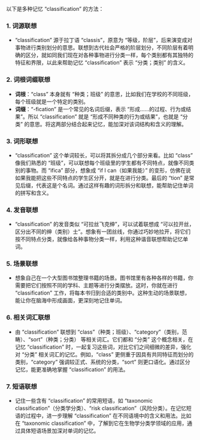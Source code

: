 以下是多种记忆 “classification” 的方法：

### 1. 词源联想
 - “classification” 源于拉丁语 “classis”，原意为 “等级，阶层”，后来演变成对事物进行类别划分的意思。联想到古代社会严格的阶层划分，不同阶层有着明确的区分，就如同我们现在对各种事物进行分类一样，每个类别都有其独特的特征和界限，以此来帮助记忆 “classification” 表示 “分类；类别” 的含义。

### 2. 词根词缀联想
 - **词根**：“class” 本身就有 “种类；班级” 的意思，比如我们在学校的不同班级，每个班级就是一个特定的类别。
 - **词缀**：“-fication” 是一个常见的名词后缀，表示 “形成……的过程、行为或结果”。所以 “classification” 就是 “形成不同种类的行为或结果”，也就是 “分类” 的意思。将这两部分结合起来记忆，能加深对该词结构和含义的理解。

### 3. 词形联想
 - “classification” 这个单词较长，可以将其拆分成几个部分来看。比如 “class” 像我们熟悉的 “班级”，可以联想每个班级里的学生都有不同特点，就像不同类别的事物。而 “ifica” 部分，想象成 “if I can（如果我能）” 的变形，仿佛在说如果我能把这些不同特点的学生区分开，就是在进行分类。最后的 “tion” 是常见后缀，代表这是个名词。通过这样有趣的词形拆分和联想，能帮助记住单词的拼写和含义。

### 4. 发音联想
 - “classification” 的发音类似 “可拉丝飞克绅”，可以试着联想成 “可以拉开丝，区分出不同的绅（类别）士”。想象有一团丝线，你通过巧妙地拉开，将它们按不同特点分类，就像给各种事物分类一样，利用这种谐音联想帮助记忆单词。

### 5. 场景联想
 - 想象自己在一个大型图书馆整理书籍的场景。图书馆里有各种各样的书籍，你需要把它们按照不同的学科、主题等进行分类摆放。这时，你就在进行 “classification” 工作，将每本书归到合适的类别中。这种生动的场景联想，能让你在脑海中形成画面，更深刻地记住单词。

### 6. 相关词汇联想
 - 由 “classification” 联想到 “class”（种类；班级）、“category”（类别，范畴）、“sort”（种类；分类） 等相关词汇。它们都和 “分类” 这个概念相关，在记忆 “classification” 时，一起复习这些词，对比它们之间细微的差异，强化对 “分类” 相关词汇的记忆。例如，“class” 更侧重于因具有共同特征而划分的类别，“category” 强调较正式、系统的分类，“sort” 则更口语化。通过区分记忆，能更准确地掌握 “classification” 的用法。

### 7. 短语联想
 - 记住一些含有 “classification” 的常用短语，如 “taxonomic classification”（分类学分类）、“risk classification”（风险分类）。在记忆短语的过程中，进一步理解 “classification” 在不同语境中的含义和用法。比如在 “taxonomic classification” 中，了解到它在生物学分类学领域的应用，通过具体短语场景加深对单词的记忆。 